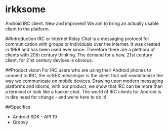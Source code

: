 irkksome
========

Android IRC client. New and improved!
We aim to bring an actually usable client to the platform.

##Introduction
IRC or Internet Relay Chat is a messaging protocol for communication
with groups or individuals over the internet. It was created in 1988
and has been used ever since. Therefore there are a plethora of clients
with 20th century thinking. The demand for a new, 21st century client,
for 21st century devices is obvious.
 
##Product vision
For IRC users who are using their Android phones to connect to IRC,
the ircSEX messenger is the client that will revolutionize the way we
communicate on mobile devices. Drawing upon modern messaging platforms
and idioms, with our product, we show that IRC can be more than a terminal
or look like a hacker chat. The world of IRC clients for Android is in dire
need for change - and we’re here to do it!

##Specifics
- Android SDK - API 19
- Groovy